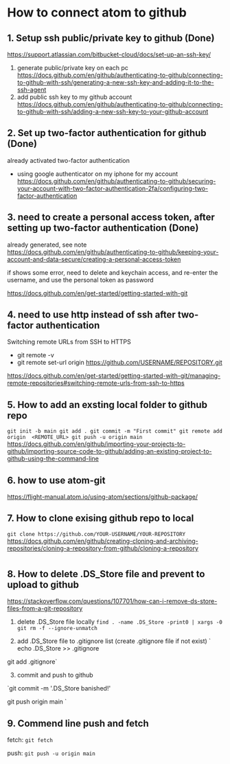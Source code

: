 
# How to connect atom to github

## 1. Setup ssh public/private key to github (Done)


https://support.atlassian.com/bitbucket-cloud/docs/set-up-an-ssh-key/



1. generate public/private key on each pc
https://docs.github.com/en/github/authenticating-to-github/connecting-to-github-with-ssh/generating-a-new-ssh-key-and-adding-it-to-the-ssh-agent
2. add public ssh key to my github account
https://docs.github.com/en/github/authenticating-to-github/connecting-to-github-with-ssh/adding-a-new-ssh-key-to-your-github-account

## 2. Set up two-factor authentication for github (Done)
already activated two-factor authentication
- using google authenticator on my iphone for my account
https://docs.github.com/en/github/authenticating-to-github/securing-your-account-with-two-factor-authentication-2fa/configuring-two-factor-authentication


## 3. need to create a personal access token,  after setting up two-factor authentication (Done)
already generated, see note
https://docs.github.com/en/github/authenticating-to-github/keeping-your-account-and-data-secure/creating-a-personal-access-token

if shows some error, need to delete and keychain access, and re-enter the username, and use the personal token as password

https://docs.github.com/en/get-started/getting-started-with-git

## 4. need to use http instead of ssh  after two-factor authentication
Switching remote URLs from SSH to HTTPS
- git remote -v
- git remote set-url origin https://github.com/USERNAME/REPOSITORY.git

https://docs.github.com/en/get-started/getting-started-with-git/managing-remote-repositories#switching-remote-urls-from-ssh-to-https

## 5. How to add an exsting local folder to github repo
`git init -b main
git add .
git commit -m "First commit"
git remote add origin  <REMOTE_URL>
git push -u origin main`
https://docs.github.com/en/github/importing-your-projects-to-github/importing-source-code-to-github/adding-an-existing-project-to-github-using-the-command-line

## 6. how to use atom-git
https://flight-manual.atom.io/using-atom/sections/github-package/
## 7. How to clone exising github repo to local
`git clone https://github.com/YOUR-USERNAME/YOUR-REPOSITORY`
https://docs.github.com/en/github/creating-cloning-and-archiving-repositories/cloning-a-repository-from-github/cloning-a-repository
#
## 8. How to delete .DS_Store file and prevent to upload to github 
https://stackoverflow.com/questions/107701/how-can-i-remove-ds-store-files-from-a-git-repository

1. delete .DS_Store file locally 
`find . -name .DS_Store -print0 | xargs -0 git rm -f --ignore-unmatch`

2. add .DS_Store file to .gitignore list (create .gitignore file if not exist)
` echo .DS_Store >> .gitignore

git add .gitignore`

3. commit and push to github

`git commit -m '.DS_Store banished!'

git push origin main
`

## 9. Commend line push and fetch 
fetch: 
`git fetch`

push:
`git push -u origin main`



